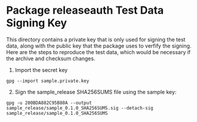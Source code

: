 # Package releaseauth Test Data Signing Key

This directory contains a private key that is only used for signing the test data, along with the public key that the package uses to verfify the signing. Here are the steps to reproduce the test data, which would be necessary if the archive and checksum changes.

1. Import the secret key

`gpg --import sample.private.key`

2. Sign the sample_release SHA256SUMS file using the sample key:

`gpg -u 200BDA882C95B80A --output sample_release/sample_0.1.0_SHA256SUMS.sig --detach-sig sample_release/sample_0.1.0_SHA256SUMS`
